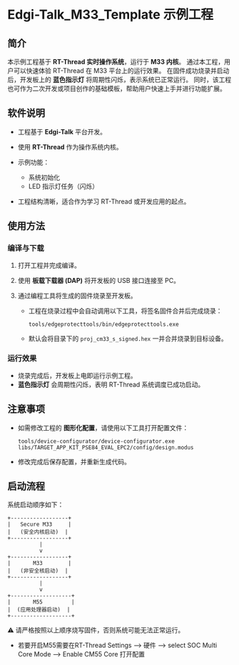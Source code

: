 # Edgi-Talk_M33_Template 示例工程
## 简介

本示例工程基于 **RT-Thread 实时操作系统**，运行于 **M33 内核**。
通过本工程，用户可以快速体验 RT-Thread 在 M33 平台上的运行效果。
在固件成功烧录并启动后，开发板上的 **蓝色指示灯** 将周期性闪烁，表示系统已正常运行。
同时，该工程也可作为二次开发或项目创作的基础模板，帮助用户快速上手并进行功能扩展。

## 软件说明

* 工程基于 **Edgi-Talk** 平台开发。
* 使用 **RT-Thread** 作为操作系统内核。
* 示例功能：

  * 系统初始化
  * LED 指示灯任务（闪烁）
* 工程结构清晰，适合作为学习 RT-Thread 或开发应用的起点。

## 使用方法

### 编译与下载

1. 打开工程并完成编译。
2. 使用 **板载下载器 (DAP)** 将开发板的 USB 接口连接至 PC。
3. 通过编程工具将生成的固件烧录至开发板。

   * 工程在烧录过程中会自动调用以下工具，将签名固件合并后完成烧录：

     ```
     tools/edgeprotecttools/bin/edgeprotecttools.exe
     ```
   * 默认会将目录下的 `proj_cm33_s_signed.hex` 一并合并烧录到目标设备。

### 运行效果

* 烧录完成后，开发板上电即运行示例工程。
* **蓝色指示灯** 会周期性闪烁，表明 RT-Thread 系统调度已成功启动。

## 注意事项


* 如需修改工程的 **图形化配置**，请使用以下工具打开配置文件：

  ```
  tools/device-configurator/device-configurator.exe
  libs/TARGET_APP_KIT_PSE84_EVAL_EPC2/config/design.modus
  ```
* 修改完成后保存配置，并重新生成代码。

## 启动流程

系统启动顺序如下：

```
+------------------+
|   Secure M33     |
|   (安全内核启动)  |
+------------------+
          |
          v
+------------------+
|       M33        |
|   (非安全核启动)  |
+------------------+
          |
          v
+-------------------+
|       M55         |
|  (应用处理器启动)  |
+-------------------+
```

⚠️ 请严格按照以上顺序烧写固件，否则系统可能无法正常运行。

* 若要开启M55需要在RT-Thread Settings --> 硬件 --> select SOC Multi Core Mode --> Enable CM55 Core 打开配置


